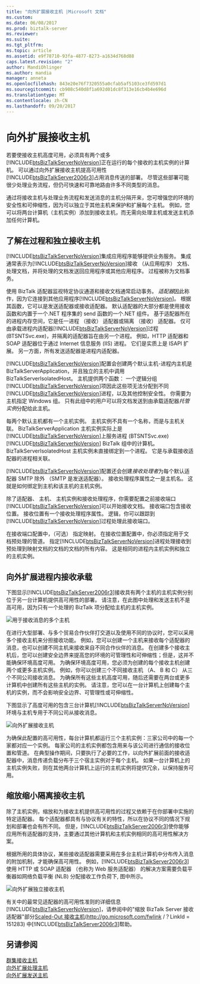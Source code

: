 ```yaml
---
title: "向外扩展接收主机 |Microsoft 文档"
ms.custom: 
ms.date: 06/08/2017
ms.prod: biztalk-server
ms.reviewer: 
ms.suite: 
ms.tgt_pltfrm: 
ms.topic: article
ms.assetid: e9f78710-93fa-4877-8273-a1634d768d88
caps.latest.revision: "2"
author: MandiOhlinger
ms.author: mandia
manager: anneta
ms.openlocfilehash: 843e20e76f7320555a0cfab5af5103ce3fd597d1
ms.sourcegitcommit: cb908c540d8f1a692d01dc8f313e16cb4b4e696d
ms.translationtype: MT
ms.contentlocale: zh-CN
ms.lasthandoff: 09/20/2017
---
```

# <a name="scaling-out-receiving-hosts"></a>向外扩展接收主机
若要使接收主机高度可用，必须具有两个或多[!INCLUDE[btsBizTalkServerNoVersion](../includes/btsbiztalkservernoversion-md.md)]正在运行的每个接收的主机实例的计算机。 可以通过向外扩展接收主机提高可用性[!INCLUDE[btsBizTalkServer2006r3](../includes/btsbiztalkserver2006r3-md.md)]占用消息传送的部署。 尽管这些部署可能很少处理业务流程，但仍可快速和可靠地路由许多不同类型的消息。  
  
 通过将接收主机与处理业务流程和发送消息的主机分隔开来，您可增强您的环境的安全性和可伸缩性，因为可以独立于其他主机来保护和扩展每个主机。 例如，您可以将两台计算机（主机实例）添加到接收主机，而无需向处理主机或发送主机添加任何计算机。  
  
## <a name="understanding-in-process-and-isolated-receiving-hosts"></a>了解在过程和独立接收主机  
 [!INCLUDE[btsBizTalkServerNoVersion](../includes/btsbiztalkservernoversion-md.md)]集成应用程序能够提供业务服务。 集成通常表示为[!INCLUDE[btsBizTalkServerNoVersion](../includes/btsbiztalkservernoversion-md.md)]接收 （从应用程序） 文档、 处理文档，并将处理的文档发送回应用程序或其他应用程序。 过程被称为文档事务。  
  
 使用 BizTalk 适配器监视特定协议通道和接收文档通常启动事务。 *适配器*因此称作，因为它连接到其他应用程序[!INCLUDE[btsBizTalkServerNoVersion](../includes/btsbiztalkservernoversion-md.md)]。 根据其函数，它可以是发送适配器或接收适配器。 默认适配器的大部分都是使用接收函数和内置于一个.NET 程序集的 send 函数的一个.NET 组件。 基于适配器所在的进程内存空间，它是任一进程 （接收） 适配器或隔离 （接收） 适配器。 仅可由承载进程内适配器[!INCLUDE[btsBizTalkServerNoVersion](../includes/btsbiztalkservernoversion-md.md)]过程 (BTSNTSvc.exe)，并隔离的适配器旨在由另一个进程。 例如，HTTP 适配器和 SOAP 适配器位于通过 Internet 信息服务 (IIS) 进程。 它们是实质上是 ISAPI 扩展。 另一方面，所有发送适配器是进程内适配器。  
  
 [!INCLUDE[btsBizTalkServerNoVersion](../includes/btsbiztalkservernoversion-md.md)]配置会创建两个默认主机-进程内主机是 BizTalkServerApplication，并且独立的主机中调用 BizTalkServerIsolatedHost。 主机提供两个函数： 一个逻辑分组[!INCLUDE[btsBizTalkServerNoVersion](../includes/btsbiztalkservernoversion-md.md)]项因此这些项无法分配到不同[!INCLUDE[btsBizTalkServerNoVersion](../includes/btsbiztalkservernoversion-md.md)]进程，以及其他控制安全性。 你需要为主机指定 Windows 组。 只有此组中的用户可以将文档发送到由承载适配器*托管实例*分配给此主机。  
  
 每两个默认主机都有一个主机实例。 主机实例不具有一个名称，而是与主机关联。 BizTalkServerApplication 主机实例实际上是[!INCLUDE[btsBizTalkServerNoVersion](../includes/btsbiztalkservernoversion-md.md)]上服务进程 (BTSNTSvc.exe) [!INCLUDE[btsBizTalkServerNoVersion](../includes/btsbiztalkservernoversion-md.md)] BizTalk 组中的计算机。 BizTalkServerIsolatedHost 主机实例未直接绑定到一个进程。 它是与承载接收适配器的进程相关联。  
  
 [!INCLUDE[btsBizTalkServerNoVersion](../includes/btsbiztalkservernoversion-md.md)]配置还会创建*接收处理者*为每个默认适配器 SMTP 除外 （SMTP 是发送适配器）。 接收处理程序属性之一是主机名。 这就是如何绑定到主机和该主机的主机实例。  
  
 除了适配器、 主机、 主机实例和接收处理程序，你需要配置之前接收端口[!INCLUDE[btsBizTalkServerNoVersion](../includes/btsbiztalkservernoversion-md.md)]可以开始接收文档。 接收端口包含接收位置。 接收位置有一个接收处理程序属性。 逻辑，你可以跟踪到[!INCLUDE[btsBizTalkServerNoVersion](../includes/btsbiztalkservernoversion-md.md)]过程处理此接收端口。  
  
 在接收端口配置中，（可选） 指定映射。 在接收位置配置中，你必须指定用于文档预处理的管道。 指定[!INCLUDE[btsBizTalkServerNoVersion](../includes/btsbiztalkservernoversion-md.md)]进程处理接收到预处理到映射文档的文档的文档的所有内容。 这是相同的进程内主机实例和独立的主机实例。  
  
## <a name="scaling-out-in-process-receiving-hosts"></a>向外扩展进程内接收承载  
 下图显示[!INCLUDE[btsBizTalkServer2006r3](../includes/btsbiztalkserver2006r3-md.md)]接收具有两个主机的主机实例分别位于另一台计算机提供高可用性的部署。 请注意，在此图中处理和发送主机不是高可用，因为只有一个处理的 BizTalk 项分配给主机的主机实例。  
  
 ![用于接收消息的多个主机](../core/media/tdi-ha-scalereceive.gif "TDI_HA_ScaleReceive")  
  
 在进行大型部署、与多个贸易合作伙伴打交道以及使用不同的协议时，您可以采用多个接收主机来分担接收功能。 例如，您可以创建一个主机来接收每个适配器的消息，也可以创建不同主机来接收来自不同合作伙伴的消息。 在创建多个接收主机后，您可以创建安全边界来提高您的环境的可管理性和可伸缩性；但是，这并不能确保环境高度可用。 为确保环境高度可用，您必须为创建的每个接收主机创建两个或更多主机实例。 例如，你可以创建三个不同接收主机 （A、 B 和 C） 从三个不同公司接收消息。 为确保所有这些主机高度可用，随后还需要在两台或更多计算机中创建所有这些主机的实例。 请注意，您可以在一台计算机上创建每个主机的实例，而不会影响安全边界、可管理性或可伸缩性。  
  
 下图显示了高度可用的包含三台计算机[!INCLUDE[btsBizTalkServerNoVersion](../includes/btsbiztalkservernoversion-md.md)]环境与主机专用于不同公司从接收消息。  
  
 ![向外扩展接收主机](../technical-guides/media/04bd4234-dc71-49d8-b630-0643390b29f0.gif "04bd4234-dc71-49d8-b630-0643390b29f0")  
  
 为确保此配置的高可用性，每台计算机都运行三个主机实例：三家公司中的每一个家都对应一个实例。 每家公司的主机实例都包含用来与该公司进行通信的接收位置和管道。 在典型操作期间，只要执行了必要的工作，以向外扩展前面的接收适配器中，消息传递负载分布于三个宿主实例对于每个主机。 如果一台计算机上的主机实例失败，则在其他两台计算机上运行的主机实例将提供冗余，以保持服务可用。  
  
## <a name="scaling-out-isolated-receiving-hosts"></a>缩放缩小隔离接收主机  
 除了主机实例，缩放和为接收主机提供高可用性的过程又依赖于在你部署中实施的特定适配器。 每个适配器都具有与协议有关的特性，所以在协议不同的情况下规划和部署也会有所不同。 但是，[!INCLUDE[btsBizTalkServer2006r3](../includes/btsbiztalkserver2006r3-md.md)]使你能够应用所有适配器的支持，主要通过其他计算机和主机实例相同的高可用性解决方案。  
  
 根据所用的具体协议，某些接收适配器需要采用在多台主机计算机中分布传入消息的附加机制，才能确保高可用性。 例如，[!INCLUDE[btsBizTalkServer2006r3](../includes/btsbiztalkserver2006r3-md.md)]使用 HTTP 或 SOAP 适配器 （也称为 Web 服务适配器） 的解决方案需要负载平衡器如网络负载平衡 (NLB) 分配接收工作负荷下, 图中所示。  
  
 ![向外扩展独立接收主机](../technical-guides/media/cb38ec25-bfb0-4a55-8464-b7918b6fc746.gif "cb38ec25-bfb0-4a55-8464-b7918b6fc746")  
  
 有关中的最常见适配器的高可用性准则的详细信息[!INCLUDE[btsBizTalkServerNoVersion](../includes/btsbiztalkservernoversion-md.md)]，请参阅中的"缩放 BizTalk Server 接收适配器"部分[Scaled-Out 接收主机](http://go.microsoft.com/fwlink/?LinkId=151283)(http://go.microsoft.com/fwlink /？LinkId = 151283) 中[!INCLUDE[btsBizTalkServer2006r3](../includes/btsbiztalkserver2006r3-md.md)]帮助。  
  
## <a name="see-also"></a>另请参阅  
 [群集接收主机](../technical-guides/clustering-receiving-hosts.md)   
 [向外扩展处理主机](../technical-guides/scaling-out-processing-hosts.md)   
 [向外扩展发送主机](../technical-guides/scaling-out-sending-hosts.md)